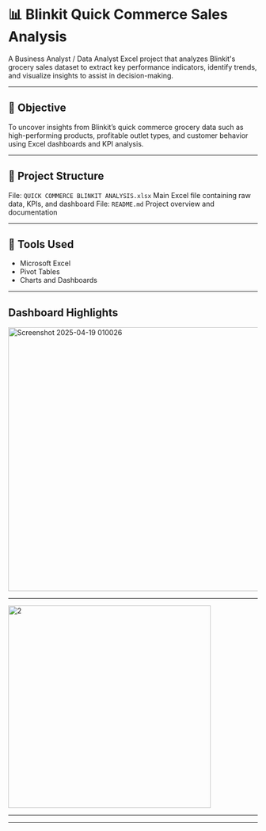 # 📊 Blinkit Quick Commerce Sales Analysis

A Business Analyst / Data Analyst Excel project that analyzes Blinkit's grocery sales dataset to extract key performance indicators, identify trends, and visualize insights to assist in decision-making.

---

## 📌 Objective

To uncover insights from Blinkit’s quick commerce grocery data such as high-performing products, profitable outlet types, and customer behavior using Excel dashboards and KPI analysis.

---

## 📁 Project Structure

File:  `QUICK COMMERCE BLINKIT ANALYSIS.xlsx` Main Excel file containing raw data, KPIs, and dashboard 
File: `README.md` Project overview and documentation          

---

## 🧰 Tools Used

- Microsoft Excel
- Pivot Tables
- Charts and Dashboards

---

## Dashboard Highlights
                         
<img width="533" alt="Screenshot 2025-04-19 010026" src="https://github.com/user-attachments/assets/838c7cf5-2843-4b75-a7be-05db4fc58346" />

---
<img width="409" alt="2" src="https://github.com/user-attachments/assets/e06090da-2d8e-49c1-92a6-b5f79842f8b7" />

---
---
